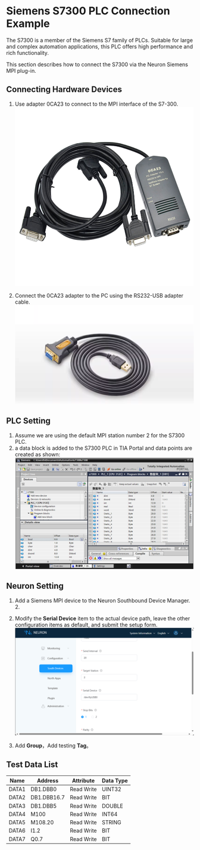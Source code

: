 # Siemens S7300 PLC Connection Example

The S7300 is a member of the Siemens S7 family of PLCs. Suitable for large and complex automation applications, this PLC offers high performance and rich functionality.

This section describes how to connect the S7300 via the Neuron Siemens MPI plug-in.

## Connecting Hardware Devices

1. Use adapter 0CA23 to connect to the MPI interface of the S7-300.
![s73001](./assets/6ES7972-0CA23-0XA0-1.jpg)

2. Connect the 0CA23 adapter to the PC using the RS232-USB adapter cable.
![s73002](./assets/RS232.png)

## PLC Setting

1. Assume we are using the default MPI station number 2 for the S7300 PLC.
2. a data block is added to the S7300 PLC in TIA Portal and data points are created as shown:
![s73003](./assets/s73003_en.jpg)

## Neuron Setting

1. Add a Siemens MPI device to the Neuron Southbound Device Manager. 2.

2. Modify the **Serial Device** item to the actual device path, leave the other configuration items as default, and submit the setup form.
![s73004](./assets/s73004_en.png)

3. Add **Group**，Add testing **Tag**。

## Test Data List

|  Name |  Address    |  Attribute | Data Type   |
| ---- | --------| ---- | ------ |
| DATA1  | DB1.DBB0    | Read Write | UINT32 |
| DATA2  | DB1.DBB16.7 | Read Write | BIT    |
| DATA3  | DB1.DBB5    | Read Write | DOUBLE |
| DATA4  | M100        | Read Write | INT64  |
| DATA5  | M108.20     | Read Write | STRING |
| DATA6  | I1.2        | Read Write | BIT    |
| DATA7  | Q0.7        | Read Write | BIT    |
